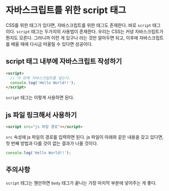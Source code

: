 # 자바스크립트를 위한 script 태그
CSS를 위한 태그가 있다면, 자바스크립트를 위한 태그도 존재한다. 바로 `script` 태그이다. `script` 태그는 두가지의 사용법이 존재한다. 우리는 CSS는 커녕 자바스크립트가 뭔지도 모른다. 그러니까 이런 게 있구나 라는 것만 알아두면 되고, 이후에 자바스크립트를 배울 때에 다시금 떠올릴 수 있다면 성공이다.

## script 태그 내부에 자바스크립트 작성하기
```html
<script>
  // 이 안에 자바스크립트를 넣는다.
  console.log('Hello World!!');
</script>
```

`script` 태그는 이렇게 사용하면 된다.

## js 파일 링크해서 사용하기
```html
<script src="js 파일 경로"></script>
```

`src` 속성에 js 파일의 경로를 입력하면 된다. js 파일이 아래와 같은 내용을 갖고 있다면, 첫 번째 방법과 다를 것이 없는 결과가 나올 것이다.

```js
console.log('Hello World!!');
```

## 주의사항
`script` 태그는 웬만하면 `body` 태그가 끝나는 가장 마지막 부분에 넣어주는 게 좋다.